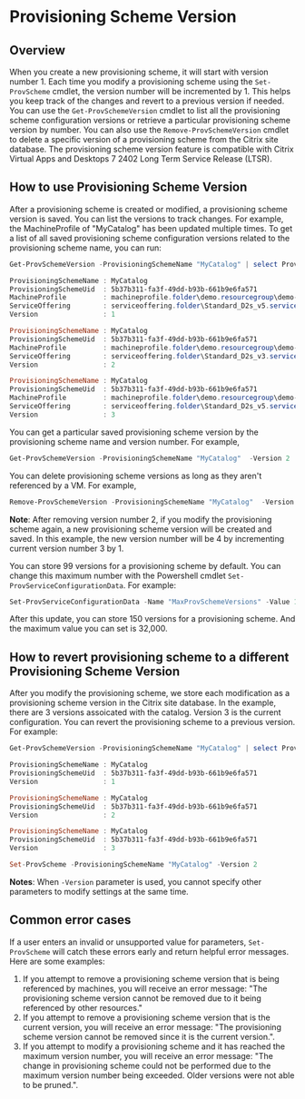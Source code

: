# Provisioning Scheme Version
## Overview
When you create a new provisioning scheme, it will start with version number 1. Each time you modify a provisioning scheme using the `Set-ProvScheme` cmdlet, the version number will be incremented by 1. This helps you keep track of the changes and revert to a previous version if needed. You can use the `Get-ProvSchemeVersion` cmdlet to list all the provisioning scheme configuration versions or retrieve a particular provisioning scheme version by number. You can also use the `Remove-ProvSchemeVersion` cmdlet to delete a specific version of a provisioning scheme from the Citrix site database. The provisioning scheme version feature is compatible with Citrix Virtual Apps and Desktops 7 2402 Long Term Service Release (LTSR).

## How to use Provisioning Scheme Version
After a provisioning scheme is created or modified, a provisioning scheme version is saved. You can list the versions to track changes. For example, the MachineProfile of "MyCatalog" has been updated multiple times. To get a list of all saved provisioning scheme configuration versions related to the provisioning scheme name, you can run:
```powershell
Get-ProvSchemeVersion -ProvisioningSchemeName "MyCatalog" | select ProvisioningSchemeName, ProvisioningSchemeUid, MachineProfile, ServiceOffering, Version | sort version

ProvisioningSchemeName : MyCatalog
ProvisioningSchemeUid  : 5b37b311-fa3f-49dd-b93b-661b9e6fa571
MachineProfile         : machineprofile.folder\demo.resourcegroup\demo-vm.templatespec\demo1.templatespecversion
ServiceOffering        : serviceoffering.folder\Standard_D2s_v5.serviceoffering
Version                : 1

ProvisioningSchemeName : MyCatalog
ProvisioningSchemeUid  : 5b37b311-fa3f-49dd-b93b-661b9e6fa571
MachineProfile         : machineprofile.folder\demo.resourcegroup\demo-vm.templatespec\demo2.templatespecversion
ServiceOffering        : serviceoffering.folder\Standard_D2s_v3.serviceoffering
Version                : 2

ProvisioningSchemeName : MyCatalog
ProvisioningSchemeUid  : 5b37b311-fa3f-49dd-b93b-661b9e6fa571
MachineProfile         : machineprofile.folder\demo.resourcegroup\demo-vm.templatespec\demo3.templatespecversion
ServiceOffering        : serviceoffering.folder\Standard_D2s_v5.serviceoffering
Version                : 3
```

You can get a particular saved provisioning scheme version by the provisioning scheme name and version number. For example,
```powershell
Get-ProvSchemeVersion -ProvisioningSchemeName "MyCatalog"  -Version 2
```

You can delete provisioning scheme versions as long as they aren't referenced by a VM. For example,
```powershell
Remove-ProvSchemeVersion -ProvisioningSchemeName "MyCatalog"  -Version 2
```
**Note**: After removing version number 2, if you modify the provisioning scheme again, a new provisioning scheme version will be created and saved. In this example, the new version number will be 4 by incrementing current version number 3 by 1.

You can store 99 versions for a provisioning scheme by default. You can change this maximum number with the Powershell cmdlet `Set-ProvServiceConfigurationData`. For example:
```powershell
Set-ProvServiceConfigurationData -Name "MaxProvSchemeVersions" -Value 150
```
After this update, you can store 150 versions for a provisioning scheme. And the maximum value you can set is 32,000.

## How to revert provisioning scheme to a different Provisioning Scheme Version
After you modify the provisioning scheme, we store each modification as a provisioning scheme version in the Citrix site database. In the example, there are 3 versions assoicated with the catalog. Version 3 is the current configuration. You can revert the provisioning scheme to a previous version. For example:
```powershell
Get-ProvSchemeVersion -ProvisioningSchemeName "MyCatalog" | select ProvisioningSchemeName, ProvisioningSchemeUid, Version | sort version

ProvisioningSchemeName : MyCatalog
ProvisioningSchemeUid  : 5b37b311-fa3f-49dd-b93b-661b9e6fa571
Version                : 1

ProvisioningSchemeName : MyCatalog
ProvisioningSchemeUid  : 5b37b311-fa3f-49dd-b93b-661b9e6fa571
Version                : 2

ProvisioningSchemeName : MyCatalog
ProvisioningSchemeUid  : 5b37b311-fa3f-49dd-b93b-661b9e6fa571
Version                : 3

Set-ProvScheme -ProvisioningSchemeName "MyCatalog" -Version 2
```
**Notes**: When `-Version` parameter is used, you cannot specify other parameters to modify settings at the same time.

## Common error cases
If a user enters an invalid or unsupported value for parameters, `Set-ProvScheme` will catch these errors early and return helpful error messages. Here are some examples:
1. If you attempt to remove a provisioning scheme version that is being referenced by machines, you will receive an error message: "The provisioning scheme version cannot be removed due to it being referenced by other resources."
2. If you attempt to remove a provisioning scheme version that is the current version, you will receive an error message: "The provisioning scheme version cannot be removed since it is the current version.".
3. If you attempt to modify a provisioning scheme and it has reached the maximum version number, you will receive an error message: "The change in provisioning scheme could not be performed due to the maximum version number being exceeded. Older versions were not able to be pruned.".